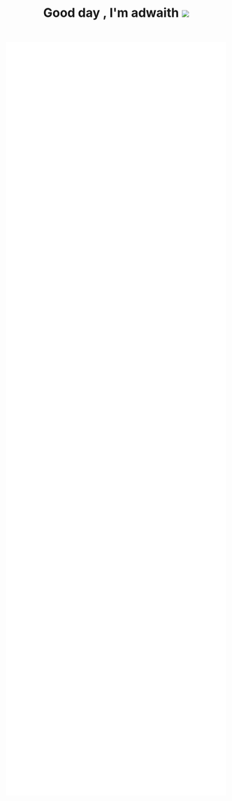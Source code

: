 
<h1 align="center"><b>Good day , I'm adwaith </b><img src="https://media.giphy.com/media/ypqHf6pQ5kQEg/giphy.gif?cid=790b7611l6bn46nru54yx3eol0nx53ip3lo374g3ul6qe01e&ep=v1_gifs_search&rid=giphy.gif&ct=g" width="35"></h1>

<br>
<p align="center"><img src="/metrics.base.svg" alt="Metrics" width="600"></p>
